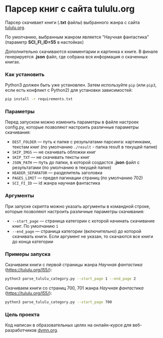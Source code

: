 # Парсер книг с сайта tululu.org

Парсер скачивает книги (**.txt** файлы) выбранного жанра с сайта [tululu.org](https://tululu.org/).

По умолчанию, выбранным жанром является "Научная фантастика" (параметр **SCI_FI_ID=55** в настойках)

Дополнительно скачиваются комментарии и картинка к книге. В финале генерируется **.json** файл, где собрана вся информация о скаченных книгах.

### Как установить

Python3 должен быть уже установлен.
Затем используйте `pip` (или `pip3`, если есть конфликт с Python2) для установки зависимостей:

```bash
pip install -r requirements.txt
```

### Параметры

Перед запуском можно изменить параметры в файле настроек config.py, которые позволяют настроить различные параметры скачивания:
* `DEST_FOLDER` — путь к папке с результатами парсинга: картинками, текстам книг (по умолчанию `./result` - папка result в текущей папке)
* `SKIP_IMGS` — не скачивать обложки книг
* `SKIP_TXT` — не скачивать тексты книг
* `JSON_PATH` — путь до папки, в которой создастся **.json** файл с результатами (по умолчанию в текущей папке)
* `HEADER_SEPARATOR` — разделитель заголовка
* `PAGES_LIMIT` — предел пагинации страниц (по умолчанию 702)
* `SCI_FI_ID` — id жанра научная фантастика

### Аргументы

При запуске скрипта можно указать аргументы в командной строке, которые позволяют настроить различные параметры скачивания:

* `--start_page` — страница категории с которой начинать скачивание книг. По умолчанию `1`
* `--end_page` — страница категории (включительно) до которой скачивать книги. Если аргумент не указан, то скачаются все книги до конца категории

### Примеры запуска

Скачиваем книги с первой страницы жанра *Научная фантастика* (https://tululu.org/l55/):
```bash
python3 parse_tululu_category.py --start_page 1 --end_page 2
```

Скачиваем книги со страниц 700, 701 жанра *Научная фантастика* (https://tululu.org/l55/):
```bash
python3 parse_tululu_category.py --start_page 700
```

### Цель проекта

Код написан в образовательных целях на онлайн-курсе для веб-разработчиков [dvmn.org](https://dvmn.org/).
